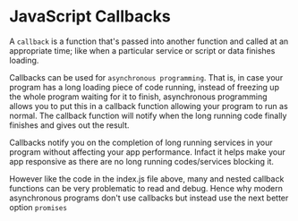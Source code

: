 # JavaScript Callbacks

A `callback` is a function that's passed into another function and called at an appropriate time; like when a particular service or script or data finishes loading.

Callbacks can be used for `asynchronous programming`. That is, in case your program has a long loading piece of code running, instead of freezing up the whole program waiting for it to finish, asynchronous programming allows you to put this in a callback function allowing your program to run as normal. The callback function will notify when the long running code finally finishes and gives out the result.

Callbacks notify you on the completion of long running services in your program without affecting your app performance. Infact it helps make your app responsive as there are no long running codes/services blocking it.

However like the code in the index.js file above, many and nested callback functions can be very problematic to read and debug. Hence why modern asynchronous programs don't use callbacks but instead use the next better option `promises`
